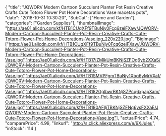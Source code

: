 {
	"title": "JQWORV Modern Cartoon Succulent Planter Pot Resin Creative Crafts Cute Totoro Flower Pot  Home Decorations Vase macetas pots",
	"date": "2018-10-31 10:30:20",
	"SubCat": ["Home and Garden"],
	"categories": ["Garden Supplies"],
	"thumbnailImage": "https://ae01.alicdn.com/kf/HTB1CUqXFf9TBuNjy0Fcq6zeiFXaw/JQWORV-Modern-Cartoon-Succulent-Planter-Pot-Resin-Creative-Crafts-Cute-Totoro-Flower-Pot-Home-Decorations-Vase.jpg_220x220.jpg",
	"BigImage": ["https://ae01.alicdn.com/kf/HTB1CUqXFf9TBuNjy0Fcq6zeiFXaw/JQWORV-Modern-Cartoon-Succulent-Planter-Pot-Resin-Creative-Crafts-Cute-Totoro-Flower-Pot-Home-Decorations-Vase.jpg","https://ae01.alicdn.com/kf/HTB17iZMlkUmBKNjSZFOq6yb2XXaS/JQWORV-Modern-Cartoon-Succulent-Planter-Pot-Resin-Creative-Crafts-Cute-Totoro-Flower-Pot-Home-Decorations-Vase.jpg","https://ae01.alicdn.com/kf/HTB1SMVPFgmTBuNjy1Xbq6yMrVXaf/JQWORV-Modern-Cartoon-Succulent-Planter-Pot-Resin-Creative-Crafts-Cute-Totoro-Flower-Pot-Home-Decorations-Vase.jpg","https://ae01.alicdn.com/kf/HTB182GglbwrBKNjSZPcq6xpapXam/JQWORV-Modern-Cartoon-Succulent-Planter-Pot-Resin-Creative-Crafts-Cute-Totoro-Flower-Pot-Home-Decorations-Vase.jpg","https://ae01.alicdn.com/kf/HTB180AFlljTBKNjSZFNq6ysFXXaE/JQWORV-Modern-Cartoon-Succulent-Planter-Pot-Resin-Creative-Crafts-Cute-Totoro-Flower-Pot-Home-Decorations-Vase.jpg"],
	"actualPrice": 4.74,
	"comparePrice": 4.99,
	"linkurl": "http://s.click.aliexpress.com/e/9XJuleu",
	"inStock": 114
}
